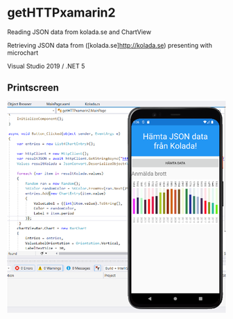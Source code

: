 # getHTTPxamarin2
Reading JSON data from kolada.se and ChartView

Retrieving JSON data from ([kolada.se]http://kolada.se)
presenting with microchart

Visual Studio 2019 / .NET 5

## Printscreen
![printscreen](prscr_kolada_app.png)
